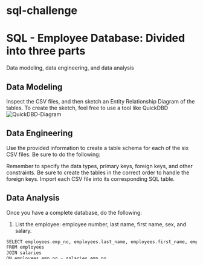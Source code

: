 # sql-challenge

# SQL - Employee Database: Divided into three parts
Data modeling, data engineering, and data analysis


## Data Modeling
Inspect the CSV files, and then sketch an Entity Relationship Diagram of the tables. To create the sketch, feel free to use a tool like QuickDBD
![QuickDBD-Diagram](https://github.com/nyirumuhetog/sql-challenge/assets/130715611/f47ec1a3-5b9b-43d5-82da-d0845ec33b19)

## Data Engineering

Use the provided information to create a table schema for each of the six CSV files. Be sure to do the following:

Remember to specify the data types, primary keys, foreign keys, and other constraints. Be sure to create the tables in the correct order to handle the foreign keys.
Import each CSV file into its corresponding SQL table.




## Data Analysis

Once you have a complete database, do the following:

1. List the employee: employee number, last name, first name, sex, and salary.
```python
SELECT employees.emp_no, employees.last_name, employees.first_name, employees.sex, salaries.salary
FROM employees
JOIN salaries
ON employees.emp_no = salaries.emp_no
order by employees.emp_no;
```

2. List first name, last name, and hire date for employees who were hired in 1986.
```python
SELECT first_name, last_name, hire_date 
FROM employees
WHERE hire_date BETWEEN '1/1/1986' AND '12/31/1986'
ORDER BY hire_date;
```
3. List the manager of each department with the following information: department number, department name, the manager's employee number, last name, first name.
```python 
SELECT departments.dept_no, departments.dept_name, dept_manager.emp_no, employees.last_name, employees.first_name
FROM departments
JOIN dept_manager
ON dept_manager.emp_no = employees.emp_no;
JOIN employees
ON departments.dept_no = dept_manager.dept_no
```

4. List the department of each employee with the following information: employee number, last name, first name, and department name.
```python
SELECT dept_emp.emp_no, employees.last_name, employees.first_name, departments.dept_name
FROM dept_emp
JOIN employees
ON dept_emp.emp_no = employees.emp_no
JOIN departments
ON dept_emp.dept_no = departments.dept_no;
```

5. List first name, last name, and sex for employees whose first name is "Hercules" and last names begin with "B."
```python
SELECT employees.first_name, employees.last_name, employees.sex
FROM employees
WHERE first_name = 'Hercules'
AND last_name Like 'B%'
```
6. List all employees in the Sales department, including their employee number, last name, first name, and department name.
```python
SELECT  employees.emp_no as Employee_number, employees.last_name as Last_name, employees.first_name as First_name, departments.dept_name as Department_name
FROM dept_emp
JOIN employees
ON dept_emp.emp_no = employees.emp_no
JOIN departments
ON dept_emp.dept_no = departments.dept_no
WHERE departments.dept_name = 'Sales';
```

7. List all employees in the Sales and Development departments, including their employee number, last name, first name, and department name.
```python
FROM dept_emp
JOIN employees
ON dept_emp.emp_no = employees.emp_no
JOIN departments
ON dept_emp.dept_no = departments.dept_no
WHERE departments.dept_name = 'Sales' 
OR departments.dept_name = 'Development';
```

8. In descending order, list the frequency count of employee last names, i.e., how many employees share each last name.
```python
SELECT last_name,
COUNT(last_name) AS "frequency"
FROM employees
GROUP BY last_name
ORDER BY
COUNT(last_name) DESC;
```


